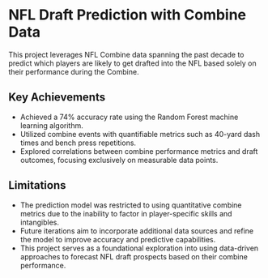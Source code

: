 # NFL Draft Prediction with Combine Data
This project leverages NFL Combine data spanning the past decade to predict which players are likely to get drafted into the NFL based solely on their performance during the Combine.

## Key Achievements
- Achieved a 74% accuracy rate using the Random Forest machine learning algorithm.
- Utilized combine events with quantifiable metrics such as 40-yard dash times and bench press repetitions.
- Explored correlations between combine performance metrics and draft outcomes, focusing exclusively on measurable data points.

## Limitations
- The prediction model was restricted to using quantitative combine metrics due to the inability to factor in player-specific skills and intangibles.
- Future iterations aim to incorporate additional data sources and refine the model to improve accuracy and predictive capabilities.
- This project serves as a foundational exploration into using data-driven approaches to forecast NFL draft prospects based on their combine performance.
